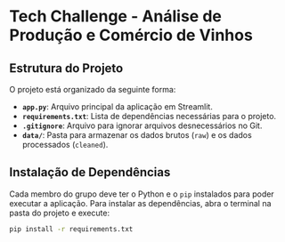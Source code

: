 # Tech Challenge - Análise de Produção e Comércio de Vinhos

## Estrutura do Projeto

O projeto está organizado da seguinte forma:
- **`app.py`**: Arquivo principal da aplicação em Streamlit.
- **`requirements.txt`**: Lista de dependências necessárias para o projeto.
- **`.gitignore`**: Arquivo para ignorar arquivos desnecessários no Git.
- **`data/`**: Pasta para armazenar os dados brutos (`raw`) e os dados processados (`cleaned`).

## Instalação de Dependências

Cada membro do grupo deve ter o Python e o `pip` instalados para poder executar a aplicação. Para instalar as dependências, abra o terminal na pasta do projeto e execute:

```bash
pip install -r requirements.txt

